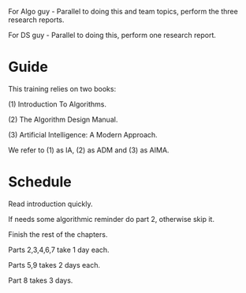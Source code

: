 For Algo guy - Parallel to doing this and team topics, perform the three research reports.

For DS guy - Parallel to doing this, perform one research report.

# Guide

This training relies on two books:

(1) Introduction To Algorithms.

(2) The Algorithm Design Manual.

(3) Artificial Intelligence: A Modern Approach. 

We refer to (1) as IA, (2) as ADM and (3) as AIMA.

# Schedule

Read introduction quickly.

If needs some algorithmic reminder do part 2, otherwise skip it.

Finish the rest of the chapters.

Parts 2,3,4,6,7 take 1 day each.

Parts 5,9 takes 2 days each.

Part 8 takes 3 days.
